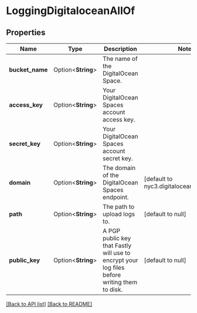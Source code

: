 # LoggingDigitaloceanAllOf

## Properties

Name | Type | Description | Notes
------------ | ------------- | ------------- | -------------
**bucket_name** | Option<**String**> | The name of the DigitalOcean Space. | 
**access_key** | Option<**String**> | Your DigitalOcean Spaces account access key. | 
**secret_key** | Option<**String**> | Your DigitalOcean Spaces account secret key. | 
**domain** | Option<**String**> | The domain of the DigitalOcean Spaces endpoint. | [default to nyc3.digitaloceanspaces.com]
**path** | Option<**String**> | The path to upload logs to. | [default to null]
**public_key** | Option<**String**> | A PGP public key that Fastly will use to encrypt your log files before writing them to disk. | [default to null]

[[Back to API list]](../README.md#documentation-for-api-endpoints) [[Back to README]](../README.md)


